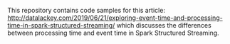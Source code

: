 This repository contains code samples for this article:
    http://datalackey.com/2019/06/21/exploring-event-time-and-processing-time-in-spark-structured-streaming/
which discusses the differences between processing time and event time in Spark Structured Streaming.
